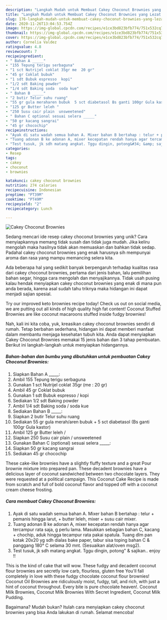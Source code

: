 ```yaml
---
description: "Langkah Mudah untuk Membuat Cakey Choconut Brownies yang Lezat Sekali"
title: "Langkah Mudah untuk Membuat Cakey Choconut Brownies yang Lezat Sekali"
slug: 176-langkah-mudah-untuk-membuat-cakey-choconut-brownies-yang-lezat-sekali
date: 2020-11-26T13:04:53.754Z
image: https://img-global.cpcdn.com/recipes/e1ce3bd823bfb774/751x532cq70/cakey-choconut-brownies-foto-resep-utama.jpg
thumbnail: https://img-global.cpcdn.com/recipes/e1ce3bd823bfb774/751x532cq70/cakey-choconut-brownies-foto-resep-utama.jpg
cover: https://img-global.cpcdn.com/recipes/e1ce3bd823bfb774/751x532cq70/cakey-choconut-brownies-foto-resep-utama.jpg
author: Cornelia Valdez
ratingvalue: 4.8
reviewcount: 7
recipeingredient:
- " Bahan A _____"
- "155 Tepung terigu serbaguna"
- "1 sct Nutrijel coklat 35gr me  20 gr"
- "45 gr Coklat bubuk"
- "1 sdt Bubuk espresso  kopi"
- "1/2 sdt Baking powder"
- "1/4 sdt Baking soda  soda kue"
- " Bahan B _____"
- "2 butir Telur suhu ruang"
- "55 gr gula meraharen bubuk  5 sct diabetasol Bs ganti 100gr Gula kastor"
- "125 gr Butter leleh "
- "250 Susu cair plain  unsweetened"
- " Bahan C optional sesuai selera _____"
- "50 gr kacang sangrai"
- "45 gr chocochip"
recipeinstructions:
- "Ayak di satu wadah semua bahan A. Mixer bahan B bertahap : telur + pemanis hingga larut, + butter leleh, mixer + susu cair mixer."
- "Tuang adonan B ke adonan A, mixer kecepatan rendah hanya agar tercampur rata saja, g perlu lama. Masukkan sebagian bahan C, kacang + chochip, aduk hingga tecampur rata pakai spatula. Tuang dlm pan kotak 20x20 yg sdh dialas bake paper, tabur sisa toping bahan C &amp; panggang 180° C selama 30 mnt. (Sesuaikan alat/oven msg2)."
- "Test tusuk, jk sdh matang angkat. Tggu dingin, potong&#34; &amp; sajikan.. enjoy !!"
categories:
- Resep
tags:
- cakey
- choconut
- brownies

katakunci: cakey choconut brownies 
nutrition: 274 calories
recipecuisine: Indonesian
preptime: "PT39M"
cooktime: "PT49M"
recipeyield: "2"
recipecategory: Lunch

---
```



![Cakey Choconut Brownies](https://img-global.cpcdn.com/recipes/e1ce3bd823bfb774/751x532cq70/cakey-choconut-brownies-foto-resep-utama.jpg)

Sedang mencari ide resep cakey choconut brownies yang unik? Cara menyiapkannya memang tidak susah dan tidak juga mudah. Jika keliru mengolah maka hasilnya tidak akan memuaskan dan bahkan tidak sedap. Padahal cakey choconut brownies yang enak harusnya sih mempunyai aroma dan rasa yang mampu memancing selera kita.

Ada beberapa hal yang sedikit banyak berpengaruh terhadap kualitas rasa dari cakey choconut brownies, pertama dari jenis bahan, lalu pemilihan bahan segar, hingga cara mengolah dan menyajikannya. Tidak usah pusing kalau hendak menyiapkan cakey choconut brownies yang enak di mana pun anda berada, karena asal sudah tahu triknya maka hidangan ini dapat menjadi sajian spesial.

Try our improved keto brownies recipe today! Check us out on social media, we are putting out all kinds of high quality high fat content! Coconut Stuffed Brownies are like coconut macaroons stuffed inside fudgy brownies!


Nah, kali ini kita coba, yuk, kreasikan cakey choconut brownies sendiri di rumah. Tetap berbahan sederhana, hidangan ini dapat memberi manfaat dalam membantu menjaga kesehatan tubuh kita. Anda dapat menyiapkan Cakey Choconut Brownies memakai 15 jenis bahan dan 3 tahap pembuatan. Berikut ini langkah-langkah untuk menyiapkan hidangannya.

<!--inarticleads1-->

##### Bahan-bahan dan bumbu yang dibutuhkan untuk pembuatan Cakey Choconut Brownies:

1. Siapkan  Bahan A _____:
1. Ambil 155 Tepung terigu serbaguna
1. Gunakan 1 sct Nutrijel coklat 35gr (me : 20 gr)
1. Ambil 45 gr Coklat bubuk
1. Gunakan 1 sdt Bubuk espresso / kopi
1. Sediakan 1/2 sdt Baking powder
1. Ambil 1/4 sdt Baking soda / soda kue
1. Sediakan  Bahan B _____:
1. Siapkan 2 butir Telur suhu ruang
1. Sediakan 55 gr gula merah/aren bubuk + 5 sct diabetasol (Bs ganti 100gr Gula kastor)
1. Ambil 125 gr Butter leleh /
1. Siapkan 250 Susu cair plain / unsweetened
1. Gunakan  Bahan C (optional) sesuai selera _____:
1. Siapkan 50 gr kacang sangrai
1. Sediakan 45 gr chocochip


These cake-like brownies have a slightly fluffy texture and a great Pour brownie mixture into prepared pan. These decadent brownies have a delicious layer of coconut sandwiched between two chocolate layers. They were requested at a political campaign. This Coconut Cake Recipe is made from scratch and full of bold coconut flavor and topped off with a coconut cream cheese frosting. 

<!--inarticleads2-->

##### Cara membuat Cakey Choconut Brownies:

1. Ayak di satu wadah semua bahan A. Mixer bahan B bertahap : telur + pemanis hingga larut, + butter leleh, mixer + susu cair mixer.
1. Tuang adonan B ke adonan A, mixer kecepatan rendah hanya agar tercampur rata saja, g perlu lama. Masukkan sebagian bahan C, kacang + chochip, aduk hingga tecampur rata pakai spatula. Tuang dlm pan kotak 20x20 yg sdh dialas bake paper, tabur sisa toping bahan C &amp; panggang 180° C selama 30 mnt. (Sesuaikan alat/oven msg2).
1. Test tusuk, jk sdh matang angkat. Tggu dingin, potong&#34; &amp; sajikan.. enjoy !!


This is the kind of cake that will wow. These fudgy and decadent coconut flour brownies are secretly low carb, flourless, gluten free You&#39;ll fall completely in love with these fudgy chocolate coconut flour brownies! Coconut Oil Brownies are ridiculously moist, fudgy, tall, and rich, with just a hint of coconut throughout. Every bite is pure chocolate heaven!. Coconut Milk Brownies, Coconut Milk Brownies With Secret Ingredient, Coconut Milk Pudding. 

Bagaimana? Mudah bukan? Itulah cara menyiapkan cakey choconut brownies yang bisa Anda lakukan di rumah. Selamat mencoba!
